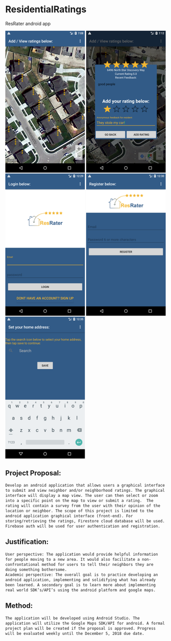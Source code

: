 # ResidentialRatings
ResRater android app

<p float="left">
  <img src="/MapView.png" width="250" />
  <img src="/AddRating.png" width="250" /> 
  <img src="/Login.png" width="250" />
  <img src="/Register.png" width="250" />
  <img src="/SetHomeAddress.png" width="250" /> 
</p>

## Project Proposal:
	Develop an android application that allows users a graphical interface to submit and view neighbor and/or neighborhood ratings. The graphical interface will display a map view. The user can then select or zoom into a specific point on the map to view or submit a rating.  The rating will contain a survey from the user with their opinion of the location or neighbor. The scope of this project is limited to the android application graphical interface (front-end). For storing/retrieving the ratings, Firestore cloud database will be used. Firebase auth will be used for user authentication and registration. 

## Justification:
	User perspective: The application would provide helpful information for people moving to a new area. It would also facilitate a non-confrontational method for users to tell their neighbors they are doing something bothersome. 
	Academic perspective: The overall goal is to practice developing an android application, implementing and solidifying what has already been learned. A secondary goal is to learn more about implementing real world SDK’s/API’s using the android platform and google maps.

## Method:
	The application will be developed using Android Studio. The application will utilize the Google Maps SDK/API for android. A formal project plan will be created if the proposal is approved. Progress will be evaluated weekly until the December 5, 2018 due date. 
